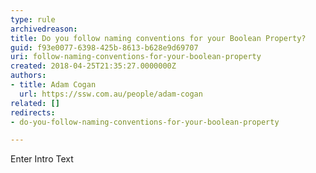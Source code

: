 ```yaml
---
type: rule
archivedreason: 
title: Do you follow naming conventions for your Boolean Property?
guid: f93e0077-6398-425b-8613-b628e9d69707
uri: follow-naming-conventions-for-your-boolean-property
created: 2018-04-25T21:35:27.0000000Z
authors:
- title: Adam Cogan
  url: https://ssw.com.au/people/adam-cogan
related: []
redirects:
- do-you-follow-naming-conventions-for-your-boolean-property

---
```



Enter Intro Text
<br><excerpt class='endintro'></excerpt><br>



